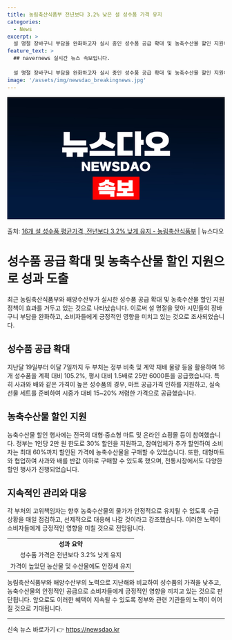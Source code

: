 ```yaml
---
title: 농림축산식품부 전년보다 3.2% 낮은 설 성수품 가격 유지
categories:
  - News
excerpt: >
  설 명절 장바구니 부담을 완화하고자 실시 중인 성수품 공급 확대 및 농축수산물 할인 지원이 효과를 거두고 있…
feature_text: >
  ## navernews 실시간 뉴스 속보입니다.

  설 명절 장바구니 부담을 완화하고자 실시 중인 성수품 공급 확대 및 농축수산물 할인 지원이 효과를 거두고 있…
image: '/assets/img/newsdao_breakingnews.jpg'
---
```


![뉴스다오 속보](/assets/img/newsdao_breakingnews.jpg)

<p>출처: <a href="https://newsdao.kr/3131" rel="dofollow">16개 설 성수품 평균가격,  전년보다 3.2% 낮게 유지 - 농림축산식품부</a> | 뉴스다오</p>

<h1>성수품 공급 확대 및 농축수산물 할인 지원으로 성과 도출</h1>

<p data-ke-size="size16">최근 농림축산식품부와 해양수산부가 실시한 성수품 공급 확대 및 농축수산물 할인 지원 정책이 효과를 거두고 있는 것으로 나타났습니다. 이로써 설 명절을 맞아 시민들의 장바구니 부담을 완화하고, 소비자들에게 긍정적인 영향을 미치고 있는 것으로 조사되었습니다.</p>

<h2 data-ke-size="size26">성수품 공급 확대</h2>

<p data-ke-size="size16">지난달 19일부터 이달 7일까지 두 부처는 정부 비축 및 계약 재배 물량 등을 활용하여 16개 성수품을 계획 대비 105.2%, 평시 대비 1.5배로 25만 6000톤을 공급했습니다. 특히 사과와 배와 같은 가격이 높은 성수품의 경우, 마트 공급가격 인하를 지원하고, 실속 선물 세트를 준비하여 시중가 대비 15~20% 저렴한 가격으로 공급했습니다.</p>

<h2 data-ke-size="size26">농축수산물 할인 지원</h2>

<p data-ke-size="size16">농축수산물 할인 행사에는 전국의 대형·중소형 마트 및 온라인 쇼핑몰 등이 참여했습니다. 정부는 1인당 2만 원 한도로 30% 할인을 지원하고, 참여업체가 추가 할인하여 소비자는 최대 60%까지 할인된 가격에 농축수산물을 구매할 수 있었습니다. 또한, 대형마트와 협업하여 사과와 배를 반값 이하로 구매할 수 있도록 했으며, 전통시장에서도 다양한 할인 행사가 진행되었습니다.</p>

<h2 data-ke-size="size26">지속적인 관리와 대응</h2>

<p data-ke-size="size16">각 부처의 고위책임자는 향후 농축수산물의 물가가 안정적으로 유지될 수 있도록 수급 상황을 매일 점검하고, 선제적으로 대응해 나갈 것이라고 강조했습니다. 이러한 노력이 소비자들에게 긍정적인 영향을 미칠 것으로 전망됩니다.</p>

<table>
  <tr>
    <td style="text-align: center; height: 17px;"><b>성과 요약</b></td>
  </tr>
  <tr>
    <td style="text-align: center; height: 17px;">성수품 가격은 전년보다 3.2% 낮게 유지</td>
  </tr>
  <tr>
    <td style="text-align: center; height: 17px;">가격이 높았던 농산물 및 수산물에도 안정세 유지</td>
  </tr>
</table>

<p data-ke-size="size16">농림축산식품부와 해양수산부의 노력으로 지난해와 비교하여 성수품의 가격을 낮추고, 농축수산물의 안정적인 공급으로 소비자들에게 긍정적인 영향을 끼치고 있는 것으로 판단됩니다. 앞으로도 이러한 혜택이 지속될 수 있도록 정부와 관련 기관들의 노력이 이어질 것으로 기대됩니다.</p>

<hr> 

신속 뉴스 바로가기 👉 <a href="https://newsdao.kr" rel="dofollow">https://newsdao.kr</a>


